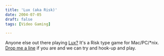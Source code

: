 ```yaml
---
title: 'Lux (aka Risk)'
date: 2004-07-05
draft: false
tags: [Video Gaming]

---
```


Anyone else out there playing [Lux?](http://sillysoft.net/) It's a Risk type game for Mac/PC/\*nix. [Drop me a line](mailto:nothedge@mac.com) if you are and we can try and hook-up and play.